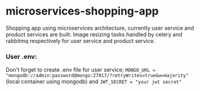 # microservices-shopping-app
Shopping app using microservices architecture, currenlty user service and product services are built. Image resizing tasks handled by celery and rabbitmq respectively for user service and product service.

###  User .env:
Don't forget to create .env file for user service;
`MONGO_URL = "mongodb://admin:password@mongo:27017/?retryWrites=true&w=majority"`(local container using mongodb) and
`JWT_SECRET = "your jwt secret"`

